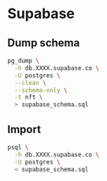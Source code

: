 # Supabase

## Dump schema

```bash
pg_dump \
  -h db.XXXX.supabase.co \
  -U postgres \
  --clean \
  --schema-only \
  -t nft \
  > supabase_schema.sql
```

## Import

```bash
psql \
  -h db.XXXX.supabase.co \
  -U postgres \
  < supabase_schema.sql
```

